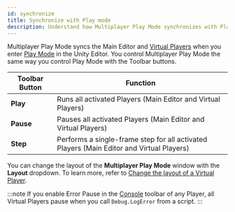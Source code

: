 ```yaml
---
id: synchronize
title: Synchronize with Play mode
description: Understand how Multiplayer Play Mode synchronizes with Play mode for multiplayer testing.
---
```


Multiplayer Play Mode syncs the Main Editor and [Virtual Players](../virtual-players) when you enter [Play Mode](https://docs.unity3d.com/Manual/GameView.html) in the Unity Editor. You control Multiplayer Play Mode the same way you control Play Mode with the Toolbar buttons.

| Toolbar Button | Function |
| --- | --- |
| **Play** | Runs all activated Players (Main Editor and Virtual Players) |
| **Pause** | Pauses all activated Players (Main Editor and Virtual Players) |
| **Step** | Performs a single-frame step for all activated Players (Main Editor and Virtual Players) |

You can change the layout of the **Multiplayer Play Mode** window with the **Layout** dropdown. To learn more, refer to [Change the layout of a Virtual Player](../virtual-players/virtual-players-layout.md).

:::note
If you enable Error Pause in the [Console](https://docs.unity3d.com/Manual/Console.html) toolbar of any Player, all Virtual Players pause when you call `Debug.LogError` from a script.
:::
